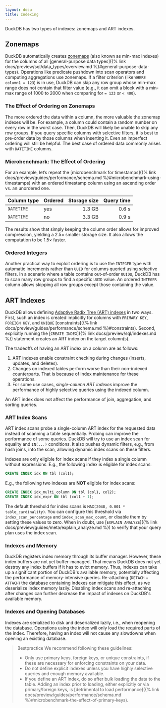 ```yaml
---
layout: docu
title: Indexing
---
```


DuckDB has two types of indexes: zonemaps and ART indexes.

## Zonemaps

DuckDB automatically creates [zonemaps](https://en.wikipedia.org/wiki/Block_Range_Index) (also known as min-max indexes) for the columns of all [general-purpose data types]({% link docs/preview/sql/data_types/overview.md %}#general-purpose-data-types).
Operations like predicate pushdown into scan operators and computing aggregations use zonemaps.
If a filter criterion (like `WHERE column1 = 123`) is in use, DuckDB can skip any row group whose min-max range does not contain that filter value (e.g., it can omit a block with a min-max range of 1000 to 2000 when comparing for `= 123` or `< 400`).

### The Effect of Ordering on Zonemaps

The more ordered the data within a column, the more valuable the zonemap indexes will be.
For example, a column could contain a random number on every row in the worst case.
Then, DuckDB will likely be unable to skip any row groups.
If you query specific columns with selective filters, it is best to pre-order data by those columns when inserting it.
Even an imperfect ordering will still be helpful.
The best case of ordered data commonly arises with `DATETIME` columns.

### Microbenchmark: The Effect of Ordering

For an example, let’s repeat the [microbenchmark for timestamps]({% link docs/preview/guides/performance/schema.md %}#microbenchmark-using-timestamps) with an ordered timestamp column using an ascending order vs. an unordered one.

| Column type | Ordered | Storage size | Query time |
|---|---|--:|--:|
| `DATETIME` | yes | 1.3 GB | 0.6 s |
| `DATETIME` | no  | 3.3 GB | 0.9 s |

The results show that simply keeping the column order allows for improved compression, yielding a 2.5× smaller storage size.
It also allows the computation to be 1.5× faster.

### Ordered Integers

Another practical way to exploit ordering is to use the `INTEGER` type with automatic increments rather than `UUID` for columns queried using selective filters.
In a scenario where a table contains out-of-order `UUID`s,  DuckDB has to scan many row groups to find a specific `UUID` value.
An ordered `INTEGER` column allows skipping all row groups except those containing the value.

## ART Indexes

DuckDB allows defining [Adaptive Radix Tree (ART) indexes](https://db.in.tum.de/~leis/papers/ART.pdf) in two ways.
First, such an index is created implicitly for columns with `PRIMARY KEY`, `FOREIGN KEY`, and `UNIQUE` [constraints]({% link docs/preview/guides/performance/schema.md %}#constraints).
Second, explicitly running the [`CREATE INDEX`]({% link docs/preview/sql/indexes.md %}) statement creates an ART index on the target column(s).

The tradeoffs of having an ART index on a column are as follows:

1. ART indexes enable constraint checking during changes (inserts, updates, and deletes).
2. Changes on indexed tables perform worse than their non-indexed counterparts.
That is because of index maintenance for these operations.
3. For some use cases, _single-column ART indexes_ improve the performance of highly selective queries using the indexed column.

An ART index does not affect the performance of join, aggregation, and sorting queries.

### ART Index Scans

ART index scans probe a single-column ART index for the requested data instead of scanning a table sequentially.
Probing can improve the performance of some queries.
DuckDB will try to use an index scan for equality and `IN(...)` conditions.
It also pushes dynamic filters, e.g., from hash joins, into the scan, allowing dynamic index scans on these filters.

Indexes are only eligible for index scans if they index a single column without expressions.
E.g., the following index is eligible for index scans:

```sql
CREATE INDEX idx ON tbl (col1);
```

E.g., the following two indexes are **NOT** eligible for index scans:

```sql
CREATE INDEX idx_multi_column ON tbl (col1, col2);
CREATE INDEX idx_expr ON tbl (col1 + 1);
```

The default threshold for index scans is `MAX(2048, 0.001 * table_cardinality)`.
You can configure this threshold via `index_scan_percentage` and `index_scan_max_count`, or disable them by setting these values to zero.
When in doubt, use [`EXPLAIN ANALYZE`]({% link docs/preview/guides/meta/explain_analyze.md %}) to verify that your query plan uses the index scan.

### Indexes and Memory

DuckDB registers index memory through its buffer manager.
However, these index buffers are not yet buffer-managed.
That means DuckDB does not yet destroy any index buffers if it has to evict memory.
Thus, indexes can take up a significant portion of DuckDB's available memory, potentially affecting the performance of memory-intensive queries.
Re-attaching (`DETACH` + `ATTACH`) the database containing indexes can mitigate this effect, as we deserialize index memory lazily.
Disabling index scans and re-attaching after changes can further decrease the impact of indexes on DuckDB's available memory.

### Indexes and Opening Databases

Indexes are serialized to disk and deserialized lazily, i.e., when reopening the database.
Operations using the index will only load the required parts of the index.
Therefore, having an index will not cause any slowdowns when opening an existing database.

> Bestpractice We recommend following these guidelines:
>
> * Only use primary keys, foreign keys, or unique constraints, if these are necessary for enforcing constraints on your data.
> * Do not define explicit indexes unless you have highly selective queries and enough memory available.
> * If you define an ART index, do so after bulk loading the data to the table. Adding an index prior to loading, either explicitly or via primary/foreign keys, is [detrimental to load performance]({% link docs/preview/guides/performance/schema.md %}#microbenchmark-the-effect-of-primary-keys).